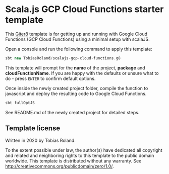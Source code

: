 # Scala.js GCP Cloud Functions starter template

This [Giter8][g8] template is for getting up and running with Google Cloud Functions (GCP Cloud Functions)
using a minimal setup with scalaJS.

Open a console and run the following command to apply this template:

```sbt
sbt new TobiasRoland/scalajs-gcp-cloud-functions.g8
```

This template will prompt for the **name** of the project, **package** and **cloudFunctionName**. If you are happy with the defaults or unsure what to do - press `ENTER` to confirm default options.

Once inside the newly created project folder, compile the function to javascript and deploy the resulting code to Google Cloud Functions.

```sbt
sbt fullOptJS
```

See README.md of the newly created project for detailed steps.


## Template license

Written in 2020 by Tobias Roland.

To the extent possible under law, the author(s) have dedicated all copyright and related
and neighboring rights to this template to the public domain worldwide.
This template is distributed without any warranty. See <http://creativecommons.org/publicdomain/zero/1.0/>.

[g8]: http://www.foundweekends.org/giter8/
[sbt]: http://www.scala-sbt.org/
[sbt_download]: http://www.scala-sbt.org/download.html
